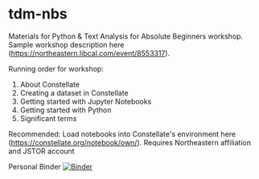 # tdm-nbs

Materials for Python & Text Analysis for Absolute Beginners workshop. Sample workshop description here (https://northeastern.libcal.com/event/8553317).

Running order for workshop:

1. About Constellate
2. Creating a dataset in Constellate
3. Getting started with Jupyter Notebooks
4. Getting started with Python
5. Significant terms

Recommended: Load notebooks into Constellate's environment here (https://constellate.org/notebook/own/). Requires Northeastern affiliation and JSTOR account

Personal Binder [![Binder](https://mybinder.org/badge_logo.svg)](https://mybinder.org/v2/gh/jasf-/tdm-nbs/master)